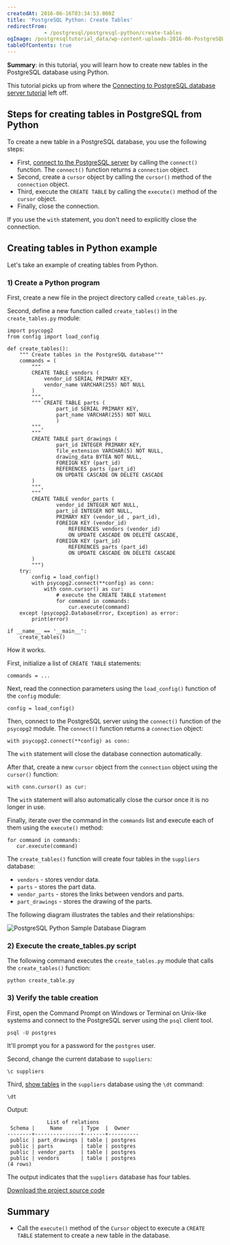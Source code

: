 ```yaml
---
createdAt: 2016-06-16T03:34:53.000Z
title: 'PostgreSQL Python: Create Tables'
redirectFrom: 
            - /postgresql/postgresql-python/create-tables
ogImage: /postgresqltutorial_data/wp-content-uploads-2016-06-PostgreSQL-Python-Sample-Database-Diagram.png
tableOfContents: true
---
```


**Summary**: in this tutorial, you will learn how to create new tables in the PostgreSQL database using Python.

This tutorial picks up from where the [Connecting to PostgreSQL database server tutorial](/postgresql/postgresql-python/connect) left off.

## Steps for creating tables in PostgreSQL from Python

To create a new table in a PostgreSQL database, you use the following steps:

- First, [connect to the PostgreSQL server](/postgresql/postgresql-python/connect) by calling the `connect()` function. The `connect()` function returns a `connection` object.
- Second, create a `cursor` object by calling the `cursor()` method of the `connection` object.
- Third, execute the `CREATE TABLE` by calling the `execute()` method of the `cursor` object.
- Finally, close the connection.

If you use the `with` statement, you don't need to explicitly close the connection.

## Creating tables in Python example

Let's take an example of creating tables from Python.

### 1) Create a Python program

First, create a new file in the project directory called `create_tables.py`.

Second, define a new function called `create_tables()` in the `create_tables.py` module:

```
import psycopg2
from config import load_config

def create_tables():
    """ Create tables in the PostgreSQL database"""
    commands = (
        """
        CREATE TABLE vendors (
            vendor_id SERIAL PRIMARY KEY,
            vendor_name VARCHAR(255) NOT NULL
        )
        """,
        """ CREATE TABLE parts (
                part_id SERIAL PRIMARY KEY,
                part_name VARCHAR(255) NOT NULL
                )
        """,
        """
        CREATE TABLE part_drawings (
                part_id INTEGER PRIMARY KEY,
                file_extension VARCHAR(5) NOT NULL,
                drawing_data BYTEA NOT NULL,
                FOREIGN KEY (part_id)
                REFERENCES parts (part_id)
                ON UPDATE CASCADE ON DELETE CASCADE
        )
        """,
        """
        CREATE TABLE vendor_parts (
                vendor_id INTEGER NOT NULL,
                part_id INTEGER NOT NULL,
                PRIMARY KEY (vendor_id , part_id),
                FOREIGN KEY (vendor_id)
                    REFERENCES vendors (vendor_id)
                    ON UPDATE CASCADE ON DELETE CASCADE,
                FOREIGN KEY (part_id)
                    REFERENCES parts (part_id)
                    ON UPDATE CASCADE ON DELETE CASCADE
        )
        """)
    try:
        config = load_config()
        with psycopg2.connect(**config) as conn:
            with conn.cursor() as cur:
                # execute the CREATE TABLE statement
                for command in commands:
                    cur.execute(command)
    except (psycopg2.DatabaseError, Exception) as error:
        print(error)

if __name__ == '__main__':
    create_tables()
```

How it works.

First, initialize a list of `CREATE TABLE` statements:

```
commands = ...
```

Next, read the connection parameters using the `load_config()` function of the `config` module:

```
config = load_config()
```

Then, connect to the PostgreSQL server using the `connect()` function of the `psycopg2` module. The `connect()` function returns a `connection` object:

```
with psycopg2.connect(**config) as conn:
```

The `with` statement will close the database connection automatically.

After that, create a new `cursor` object from the `connection` object using the `cursor()` function:

```
with conn.cursor() as cur:
```

The `with` statement will also automatically close the cursor once it is no longer in use.

Finally, iterate over the command in the `commands` list and execute each of them using the `execute()` method:

```
for command in commands:
   cur.execute(command)
```

The `create_tables()` function will create four tables in the `suppliers` database:

- `vendors` - stores vendor data.
- `parts` - stores the part data.
- `vendor_parts` - stores the links between vendors and parts.
- `part_drawings` - stores the drawing of the parts.

The following diagram illustrates the tables and their relationships:

![PostgreSQL Python Sample Database Diagram](/postgresqltutorial_data/wp-content-uploads-2016-06-PostgreSQL-Python-Sample-Database-Diagram.png)

### 2) Execute the create_tables.py script

The following command executes the `create_tables.py` module that calls the `create_tables()` function:

```
python create_table.py
```

### 3) Verify the table creation

First, open the Command Prompt on Windows or Terminal on Unix-like systems and connect to the PostgreSQL server using the `psql` client tool.

```
psql -U postgres
```

It'll prompt you for a password for the `postgres` user.

Second, change the current database to `suppliers`:

```
\c suppliers
```

Third, [show tables](/postgresql/postgresql-administration/postgresql-show-tables) in the `suppliers` database using the `\dt` command:

```
\dt
```

Output:

```
             List of relations
 Schema |     Name      | Type  |  Owner
--------+---------------+-------+----------
 public | part_drawings | table | postgres
 public | parts         | table | postgres
 public | vendor_parts  | table | postgres
 public | vendors       | table | postgres
(4 rows)
```

The output indicates that the `suppliers` database has four tables.

[Download the project source code](/postgresqltutorial_data/create_tables.zip)

## Summary

- Call the `execute()` method of the `Cursor` object to execute a `CREATE TABLE` statement to create a new table in the database.
